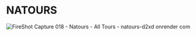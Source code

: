 # NATOURS

![FireShot Capture 018 - Natours - All Tours - natours-d2xd onrender com](https://github.com/user-attachments/assets/a0e54ac4-cff5-4ec9-ba44-ac2271ae3aaf)

